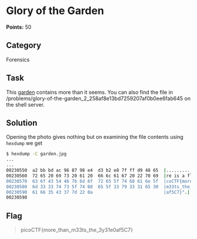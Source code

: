 # Glory of the Garden
**Points:** 50

## Category
Forensics

## Task
This [garden](https://2019shell1.picoctf.com/static/86137520022d967547d5a2c99f4231f2/garden.jpg) contains more than it seems. You can also find the file in /problems/glory-of-the-garden_2_258af8e13bd7259207af0b0ee6fab645 on the shell server. 

## Solution
Opening the photo gives nothing but on examining the file contents using ```hexdump``` we get
```bash
$ hexdump -C garden.jpg
...
...
00230550  a2 bb bd ac 96 87 98 e4  d3 b2 e8 7f ff d9 48 65  |..............He|
00230560  72 65 20 69 73 20 61 20  66 6c 61 67 20 22 70 69  |re is a flag "pi|
00230570  63 6f 43 54 46 7b 6d 6f  72 65 5f 74 68 61 6e 5f  |coCTF{more_than_|
00230580  6d 33 33 74 73 5f 74 68  65 5f 33 79 33 31 65 30  |m33ts_the_3y31e0|
00230590  61 66 35 43 37 7d 22 0a                           |af5C7}".|
00230598

```

## Flag
> picoCTF{more_than_m33ts_the_3y31e0af5C7}
